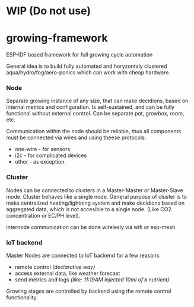 # WIP (Do not use)

# growing-framework
ESP-IDF based framework for full growing cycle automation

General idea is to build fully automated and horyzontaly clustered aqua/hydro/fog/aero-ponics which can work with cheap hardware.

### Node
Separate growing instance of any size, that can make decidions, based on internal metrics and configuration.
Is self-sustained, and can be fully functional without external control.
Can be separate pot, growbox, room, etc.

Communication within the node should be reliable, thus all components must be connected via wires and using theese protocols:
 * one-wire - for sensors
 * i2c - for complicated devices
 * other - as exception.


### Cluster
Nodes can be connected to clusters in a Master-Master or Master-Slave mode.
Cluster behaves like a single node.
General purpose of cluster is to make centralized heating/lightning system and make decidions based on aggregated data, which is not accesible to a single node. (Like CO2 concentration or EC/PH level).

internode communication can be done wirelesly via wifi or esp-mesh


### IoT backend
Master Nodes are connected to IoT backend for a few reasons:
* remote control _(declarative way)_
* access external data, like weather forecast
* send metrics and logs _(like: 11:19AM injected 10ml of `N` nutrient)_

Growing stages are controlled by backend using the remote control functionality
